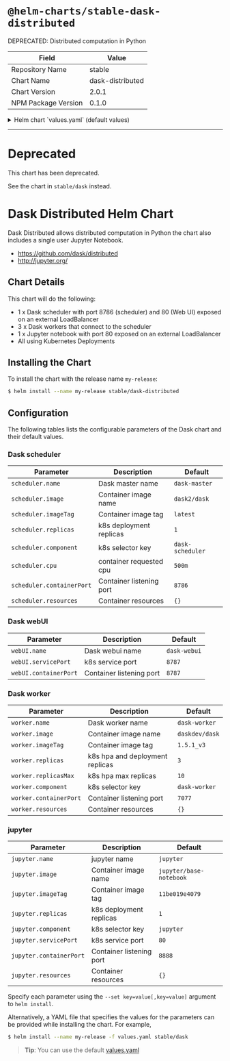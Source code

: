 # `@helm-charts/stable-dask-distributed`

DEPRECATED: Distributed computation in Python

| Field               | Value            |
| ------------------- | ---------------- |
| Repository Name     | stable           |
| Chart Name          | dask-distributed |
| Chart Version       | 2.0.1            |
| NPM Package Version | 0.1.0            |

<details>

<summary>Helm chart `values.yaml` (default values)</summary>

```yaml
# Default values for dask.
# This is a YAML-formatted file.
# Declare name/value pairs to be passed into your templates.
# name: value

# nameOverride: dask

scheduler:
  name: scheduler
  image: 'daskdev/dask'
  imageTag: 'latest'
  replicas: 1
  component: 'dask-scheduler'
  serviceType: 'LoadBalancer'
  servicePort: 8786
  containerPort: 8786
  resources: {}
  # limits:
  #   cpu: 500m
  #   memory: 512Mi
  # requests:
  #   cpu: 500m
  #   memory: 512Mi

webUI:
  name: webui
  servicePort: 80
  containerPort: 8787

worker:
  name: worker
  image: 'daskdev/dask'
  imageTag: 'latest'
  replicas: 3
  component: 'dask-worker'
  containerPort: 8081
  resources: {}
  # limits:
  #   cpu: 500m
  #   memory: 512Mi
  # requests:
  #   cpu: 500m
  #   memory: 512Mi

jupyter:
  name: jupyter
  image: 'jupyter/base-notebook'
  imageTag: '11be019e4079'
  replicas: 1
  component: 'jupyter-notebook'
  serviceType: 'LoadBalancer'
  servicePort: 80
  containerPort: 8888
  password: 'sha1:aae8550c0a44:9507d45e087d5ee481a5ce9f4f16f37a0867318c' # 'dask'
  resources: {}
  # limits:
  #   cpu: 500m
  #   memory: 512Mi
  # requests:
  #   cpu: 500m
  #   memory: 512Mi
```

</details>

---

# Deprecated

This chart has been deprecated.

See the chart in `stable/dask` instead.

# Dask Distributed Helm Chart

Dask Distributed allows distributed computation in Python the chart also includes a single user Jupyter Notebook.

- https://github.com/dask/distributed
- http://jupyter.org/

## Chart Details

This chart will do the following:

- 1 x Dask scheduler with port 8786 (scheduler) and 80 (Web UI) exposed on an external LoadBalancer
- 3 x Dask workers that connect to the scheduler
- 1 x Jupyter notebook with port 80 exposed on an external LoadBalancer
- All using Kubernetes Deployments

## Installing the Chart

To install the chart with the release name `my-release`:

```bash
$ helm install --name my-release stable/dask-distributed
```

## Configuration

The following tables lists the configurable parameters of the Dask chart and their default values.

### Dask scheduler

| Parameter                 | Description              | Default          |
| ------------------------- | ------------------------ | ---------------- |
| `scheduler.name`          | Dask master name         | `dask-master`    |
| `scheduler.image`         | Container image name     | `dask2/dask`     |
| `scheduler.imageTag`      | Container image tag      | `latest`         |
| `scheduler.replicas`      | k8s deployment replicas  | `1`              |
| `scheduler.component`     | k8s selector key         | `dask-scheduler` |
| `scheduler.cpu`           | container requested cpu  | `500m`           |
| `scheduler.containerPort` | Container listening port | `8786`           |
| `scheduler.resources`     | Container resources      | `{}`             |

### Dask webUI

| Parameter             | Description              | Default      |
| --------------------- | ------------------------ | ------------ |
| `webUI.name`          | Dask webui name          | `dask-webui` |
| `webUI.servicePort`   | k8s service port         | `8787`       |
| `webUI.containerPort` | Container listening port | `8787`       |

### Dask worker

| Parameter              | Description                     | Default        |
| ---------------------- | ------------------------------- | -------------- |
| `worker.name`          | Dask worker name                | `dask-worker`  |
| `worker.image`         | Container image name            | `daskdev/dask` |
| `worker.imageTag`      | Container image tag             | `1.5.1_v3`     |
| `worker.replicas`      | k8s hpa and deployment replicas | `3`            |
| `worker.replicasMax`   | k8s hpa max replicas            | `10`           |
| `worker.component`     | k8s selector key                | `dask-worker`  |
| `worker.containerPort` | Container listening port        | `7077`         |
| `worker.resources`     | Container resources             | `{}`           |

### jupyter

| Parameter               | Description              | Default                 |
| ----------------------- | ------------------------ | ----------------------- |
| `jupyter.name`          | jupyter name             | `jupyter`               |
| `jupyter.image`         | Container image name     | `jupyter/base-notebook` |
| `jupyter.imageTag`      | Container image tag      | `11be019e4079`          |
| `jupyter.replicas`      | k8s deployment replicas  | `1`                     |
| `jupyter.component`     | k8s selector key         | `jupyter`               |
| `jupyter.servicePort`   | k8s service port         | `80`                    |
| `jupyter.containerPort` | Container listening port | `8888`                  |
| `jupyter.resources`     | Container resources      | `{}`                    |

Specify each parameter using the `--set key=value[,key=value]` argument to `helm install`.

Alternatively, a YAML file that specifies the values for the parameters can be provided while installing the chart. For example,

```bash
$ helm install --name my-release -f values.yaml stable/dask
```

> **Tip**: You can use the default [values.yaml](values.yaml)
